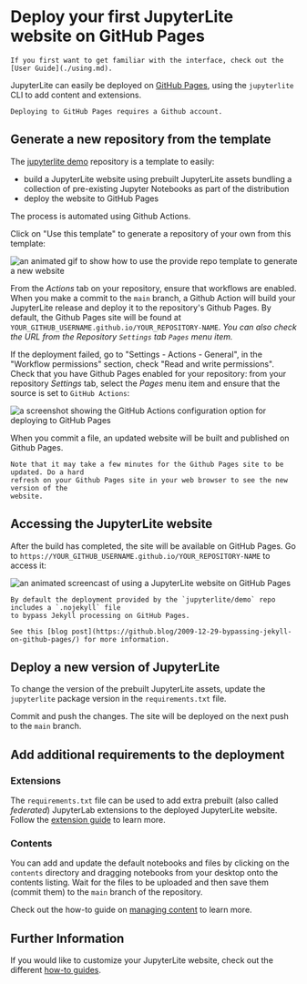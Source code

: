 # Deploy your first JupyterLite website on GitHub Pages

```{hint}
If you first want to get familiar with the interface, check out the [User Guide](./using.md).
```

JupyterLite can easily be deployed on [GitHub Pages], using the `jupyterlite` CLI to add
content and extensions.

```{note}
Deploying to GitHub Pages requires a Github account.
```

## Generate a new repository from the template

The [jupyterlite demo] repository is a template to easily:

- build a JupyterLite website using prebuilt JupyterLite assets bundling a collection of
  pre-existing Jupyter Notebooks as part of the distribution
- deploy the website to GitHub Pages

The process is automated using Github Actions.

Click on "Use this template" to generate a repository of your own from this template:

![an animated gif to show how to use the provide repo template to generate a new website](https://user-images.githubusercontent.com/21197331/125816904-5768008a-77de-4cb3-8013-f3999b135c02.gif)

From the _Actions_ tab on your repository, ensure that workflows are enabled. When you
make a commit to the `main` branch, a Github Action will build your JupyterLite release
and deploy it to the repository's Github Pages. By default, the Github Pages site will
be found at `YOUR_GITHUB_USERNAME.github.io/YOUR_REPOSITORY-NAME`. _You can also check
the URL from the Repository `Settings` tab `Pages` menu item._

If the deployment failed, go to "Settings - Actions - General", in the "Workflow
permissions" section, check "Read and write permissions". Check that you have Github
Pages enabled for your repository: from your repository _Settings_ tab, select the
_Pages_ menu item and ensure that the source is set to `GitHub Actions`:

![a screenshot showing the GitHub Actions configuration option for deploying to GitHub Pages](https://user-images.githubusercontent.com/591645/183384744-d7e08150-8f5f-4a50-bd53-5c99b1fd99a1.png)

When you commit a file, an updated website will be built and published on Github Pages.

```{note}
Note that it may take a few minutes for the Github Pages site to be updated. Do a hard
refresh on your Github Pages site in your web browser to see the new version of the
website.
```

## Accessing the JupyterLite website

After the build has completed, the site will be available on GitHub Pages. Go to
`https://YOUR_GITHUB_USERNAME.github.io/YOUR_REPOSITORY-NAME` to access it:

![an animated screencast of using a JupyterLite website on GitHub Pages](https://user-images.githubusercontent.com/591645/120649478-18258400-c47d-11eb-80e5-185e52ff2702.gif)

```{note}
By default the deployment provided by the `jupyterlite/demo` repo includes a `.nojekyll` file
to bypass Jekyll processing on GitHub Pages.

See this [blog post](https://github.blog/2009-12-29-bypassing-jekyll-on-github-pages/) for more information.
```

## Deploy a new version of JupyterLite

To change the version of the prebuilt JupyterLite assets, update the `jupyterlite`
package version in the `requirements.txt` file.

Commit and push the changes. The site will be deployed on the next push to the `main`
branch.

## Add additional requirements to the deployment

### Extensions

The `requirements.txt` file can be used to add extra prebuilt (also called _federated_)
JupyterLab extensions to the deployed JupyterLite website. Follow the
[extension guide](../howto/configure/simple_extensions.md) to learn more.

### Contents

You can add and update the default notebooks and files by clicking on the `contents`
directory and dragging notebooks from your desktop onto the contents listing. Wait for
the files to be uploaded and then save them (commit them) to the `main` branch of the
repository.

Check out the how-to guide on [managing content](../howto//content/files.md) to learn
more.

## Further Information

If you would like to customize your JupyterLite website, check out the different
[how-to guides](../howto/index.md).

[jupyterlite demo]: https://github.com/jupyterlite/demo
[github pages]: https://pages.github.com/
